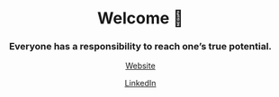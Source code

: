 <h1 align="center">Welcome 👋</h1>
<h3 align="center">Everyone has a responsibility to reach one’s true potential.</h3>
<p align="center">
  <a href="https://kamyabnazari.com">Website</a>
</p>
<p align="center">
  <a href="https://www.linkedin.com/in/kamyabnazari/">LinkedIn</a>
</p>
